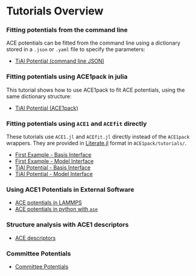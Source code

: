 
# Tutorials Overview 

### Fitting potentials from the command line

ACE potentials can be fitted from the command line using a dictionary stored in a `.json` or `.yaml` file to specify the parameters:

* [TiAl Potential (command line JSON)](./first_example_json.md)

### Fitting potentials using ACE1pack in julia

This tutorial shows how to use ACE1pack to fit ACE potentials, using the same dictionary structure:

* [TiAl Potential (ACE1pack)](../literate_tutorials/ACE1pack_TiAl.md)

### Fitting potentials using `ACE1` and `ACEfit` directly

These tutorials use `ACE1.jl` and `ACEfit.jl` directly instead of the `ACE1pack` wrappers. They are provided in [Literate.jl](https://github.com/fredrikekre/Literate.jl) format in `ACE1pack/tutorials/`.

* [First Example - Basis Interface](../literate_tutorials/first_example_basis.md)
* [First Example - Model Interface](../literate_tutorials/first_example_basis.md)
* [TiAl Potential - Basis Interface](../literate_tutorials/TiAl.md)
* [TiAl Potential - Model Interface](../literate_tutorials/TiAl.md)

### Using ACE1 Potentials in External Software

* [ACE potentials in LAMMPS](lammps.md)
* [ACE potentials in python with `ase`](python_ase.md)

### Structure analysis with ACE1 descriptors

* [ACE descriptors](../literate_tutorials/descriptor.md)

### Committee Potentials

* [Committee Potentials](../literate_tutorials/committee.md)
